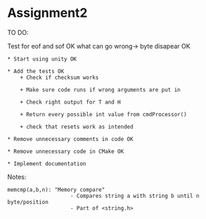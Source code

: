# Assignment2


TO DO: 

Test for eof and sof OK
what can go wrong-> byte disapear OK 

    * Start using unity OK

    * Add the tests OK
        + Check if checksum works 
        
        + Make sure code runs if wrong arguments are put in 

        + Check right output for T and H

        + Return every possible int value from cmdProcessor()

        + check that resets work as intended 

    * Remove unnecessary comments in code OK

    * Remove unnecessary code in CMake OK 

    * Implement documentation

Notes:

    memcmp(a,b,n): "Memory compare" 
                        - Compares string a with string b until n byte/position
                        - Part of <string.h>













        








